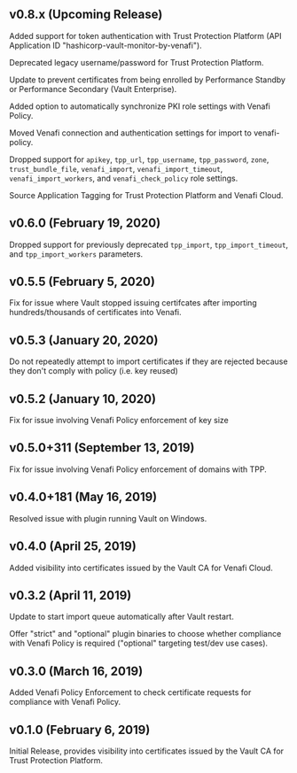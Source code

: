 ## v0.8.x (Upcoming Release)

Added support for token authentication with Trust Protection Platform (API Application ID "hashicorp-vault-monitor-by-venafi").

Deprecated legacy username/password for Trust Protection Platform.

Update to prevent certificates from being enrolled by Performance Standby or Performance Secondary (Vault Enterprise).

Added option to automatically synchronize PKI role settings with Venafi Policy.

Moved Venafi connection and authentication settings for import to venafi-policy.

Dropped support for `apikey`, `tpp_url`, `tpp_username`, `tpp_password`, `zone`, `trust_bundle_file`, `venafi_import`, `venafi_import_timeout`, `venafi_import_workers`, and `venafi_check_policy` role settings.

Source Application Tagging for Trust Protection Platform and Venafi Cloud.

## v0.6.0 (February 19, 2020)

Dropped support for previously deprecated `tpp_import`, `tpp_import_timeout`, and `tpp_import_workers` parameters.

## v0.5.5 (February 5, 2020)

Fix for issue where Vault stopped issuing certifcates after importing hundreds/thousands of certificates into Venafi.

## v0.5.3 (January 20, 2020)

Do not repeatedly attempt to import certificates if they are rejected because they don't comply with policy (i.e. key reused)

## v0.5.2 (January 10, 2020)

Fix for issue involving Venafi Policy enforcement of key size

## v0.5.0+311 (September 13, 2019)

Fix for issue involving Venafi Policy enforcement of domains with TPP.

## v0.4.0+181 (May 16, 2019)

Resolved issue with plugin running Vault on Windows.

## v0.4.0 (April 25, 2019)

Added visibility into certificates issued by the Vault CA for Venafi Cloud. 

## v0.3.2 (April 11, 2019)

Update to start import queue automatically after Vault restart.

Offer "strict" and "optional" plugin binaries to choose whether compliance with Venafi Policy is required ("optional" targeting test/dev use cases). 

## v0.3.0 (March 16, 2019)

Added Venafi Policy Enforcement to check certificate requests for compliance with Venafi Policy.

## v0.1.0 (February 6, 2019)

Initial Release, provides visibility into certificates issued by the Vault CA for Trust Protection Platform.
